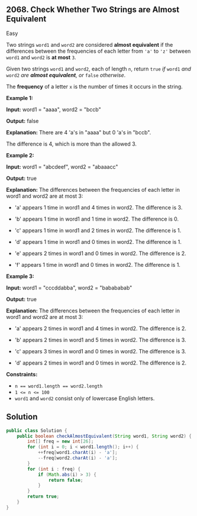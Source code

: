 ## 2068\. Check Whether Two Strings are Almost Equivalent

Easy

Two strings `word1` and `word2` are considered **almost equivalent** if the differences between the frequencies of each letter from `'a'` to `'z'` between `word1` and `word2` is **at most** `3`.

Given two strings `word1` and `word2`, each of length `n`, return `true` _if_ `word1` _and_ `word2` _are **almost equivalent**, or_ `false` _otherwise_.

The **frequency** of a letter `x` is the number of times it occurs in the string.

**Example 1:**

**Input:** word1 = "aaaa", word2 = "bccb"

**Output:** false

**Explanation:** There are 4 'a's in "aaaa" but 0 'a's in "bccb". 

The difference is 4, which is more than the allowed 3. 

**Example 2:**

**Input:** word1 = "abcdeef", word2 = "abaaacc"

**Output:** true

**Explanation:** The differences between the frequencies of each letter in word1 and word2 are at most 3:
 
- 'a' appears 1 time in word1 and 4 times in word2. The difference is 3.

- 'b' appears 1 time in word1 and 1 time in word2. The difference is 0.

- 'c' appears 1 time in word1 and 2 times in word2. The difference is 1.

- 'd' appears 1 time in word1 and 0 times in word2. The difference is 1.

- 'e' appears 2 times in word1 and 0 times in word2. The difference is 2.

- 'f' appears 1 time in word1 and 0 times in word2. The difference is 1. 

**Example 3:**

**Input:** word1 = "cccddabba", word2 = "babababab"

**Output:** true

**Explanation:** The differences between the frequencies of each letter in word1 and word2 are at most 3:

- 'a' appears 2 times in word1 and 4 times in word2. The difference is 2.

- 'b' appears 2 times in word1 and 5 times in word2. The difference is 3.

- 'c' appears 3 times in word1 and 0 times in word2. The difference is 3.

- 'd' appears 2 times in word1 and 0 times in word2. The difference is 2. 

**Constraints:**

*   `n == word1.length == word2.length`
*   `1 <= n <= 100`
*   `word1` and `word2` consist only of lowercase English letters.

## Solution

```java
public class Solution {
    public boolean checkAlmostEquivalent(String word1, String word2) {
        int[] freq = new int[26];
        for (int i = 0; i < word1.length(); i++) {
            ++freq[word1.charAt(i) - 'a'];
            --freq[word2.charAt(i) - 'a'];
        }
        for (int i : freq) {
            if (Math.abs(i) > 3) {
                return false;
            }
        }
        return true;
    }
}
```